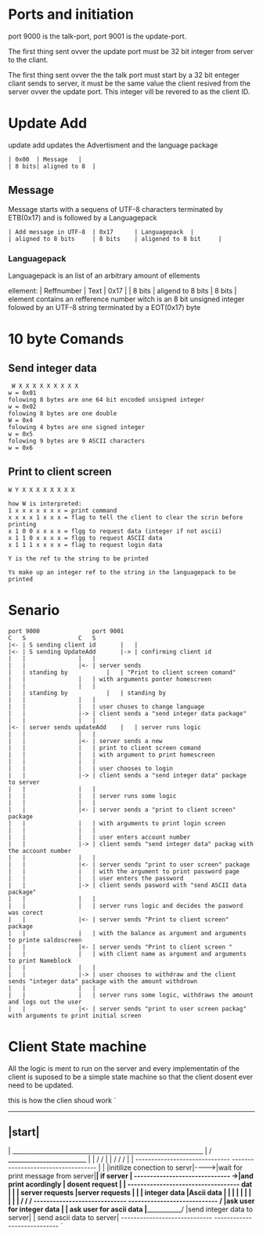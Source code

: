 # Ports and initiation 
port 9000 is the talk-port, port 9001 is the update-port.

The first thing sent ovver the update port must be 32 bit integer from server to the cliant.

The first thing sent ovver the the talk port must start by a 32 bit enteger cliant sends to server, it must be the same value the client resived from the server ovver the update port. This integer vill be revered to as the client ID.

# Update Add
update add updates the Advertisment and the language package

	| 0x00	| Message	|
	| 8 bits| aligned to 8 	|


## Message  
Message starts with a sequens of UTF-8 characters terminated by ETB(0x17) and is followed by a Languagepack

	| Add message in UTF-8 	| 0x17		| Languagepack	|
	| aligned to 8 bits 	| 8 bits 	| aligened to 8 bit 	|

### Languagepack
Languagepack is an list of an arbitrary amount of ellements

ellement:
	| Reffnumber 	| Text			| 0x17	 	|
	| 8 bits 	| aligend to 8 bits 	| 8 bits 	|
element contains an refference number witch is an 8 bit unsigned integer folowed by an UTF-8 string terminated by a EOT(0x17) byte



# 10 byte Comands 
## Send integer data

	 W X X X X X X X X X
	w = 0x01 
	folowing 8 bytes are one 64 bit encoded unsigned integer
	w = 0x02
	folowing 8 bytes are one double
	W = 0x4 
	folowing 4 bytes are one signed integer
	w = 0x5
	folowing 9 bytes are 9 ASCII characters
	w = 0x6 


## Print to client screen

	
	W Y X X X X X X X X
	
	how W is interpreted:
	1 x x x x x x x = print command
	x x x x 1 x x x = flag to tell the client to clear the scrin before printing
	x 1 0 0 x x x x = flgg to request data (integer if not ascii)
	x 1 1 0 x x x x = flgg to request ASCII data 
	x 1 1 1 x x x x = flag to request login data

	Y is the ref to the string to be printed
	
	Ys make up an integer ref to the string in the languagepack to be printed

# Senario
	port 9000				port 9001
	C	S				C	S
	|<-	| S sending client id		|	| 
	|<-	| S sending UpdateAdd		|->	| confirming client id
	|	|				|	|
	| 	|				|<-	| server sends 
	|	| standing by			|	| "Print to client screen comand" 
	|	|				| 	| with arguments ponter homescreen
	|	|				|	|		
	|	| standing by 			|	| standing by
	|	|				|	|
	|	|				|	| user chuses to change language
	|	|				|->	| client sends a "send integer data package"
	|	|				|	|
	|<-	| server sends updateAdd	|	| server runs logic
	|	|				|	|
	|	|				|<-	| server sends a new 
	|	|				|	| print to client screen comand
	|	|				|	| with argument to print homescreen
	|	|				|	|
	|	|				|	| user chooses to login 
	|	|				|->	| client sends a "send integer data" package to server
	|	|				|	| 
	|	|				|	| server runs some logic
	|	|				|	| 
	|	|				|<-	| server sends a "print to client screen" package 
	|	|				|	| with arguments to print login screen
	|	|				|	| 
	|	|				|	| user enters account number
	|	|				|->	| client sends "send integer data" packag with the account number 
	|	|				|	|
	|	|				|<-	| server sends "print to user screen" package 
	|	|				|	| with the argument to print password page
	|	|				| 	| user enters the password 
	|	|				|->	| client sends pasword with "send ASCII data package"
	|	|				|	|
	|	|				|	| server runs logic and decides the pasword was corect
	|	|				|<-	| server sends "Print to client screen" package
	|	|				|	| with the balance as argument and arguments to printe saldoscreen
	|	|				|<-	| server sends "Print to client screen "
	|	|				|	| with client name as argument and arguments to print Nameblock
	|	|				|	| 
	|	|				|->	| user chooses to withdraw and the client sends "integer data" package with the amount withdrown
	|	|				|	| 
	|	|				|	| server runs some logic, withdraws the amount and logs out the user
	|	|				|<-	| server sends "print to user screen packag" with arguments to print initial screen
	
	
# Client State machine

All the logic is ment to run on the server and every implementatin of the client 
is suposed to be a simple state machine so that the client dosent ever need to be updated.

this is how the clien shoud work 
`

-------
|start|
-------
   |                                       _____________________________________________________________
   |  					  /	  _________________________	  		 	|
   |					 /	 /                         |				|
   \/					\/	\/ 		           |				|
------------------------------	   -----------------------------------	   |				|
|initilize conection to servr|---->|wait for print message from server|____| if server 			|
------------------------------   ->|and print acordingly              |      dosent request 		|
				|   -----------------------------------	     dat		 	|
				|	| server requests  |server requests 				|
				|	| integer data     |Ascii data					|
			        |	|		   |						|
			        |   	|		   |						|
			        |       \/                 \/                 				/
		          -----------------------------    ----------------------------		       /
		          |ask user for integer data  |    | ask user for ascii data  |_______________/
		          |send integer data to server|    | send ascii data to server|
		          -----------------------------    ----------------------------
`
